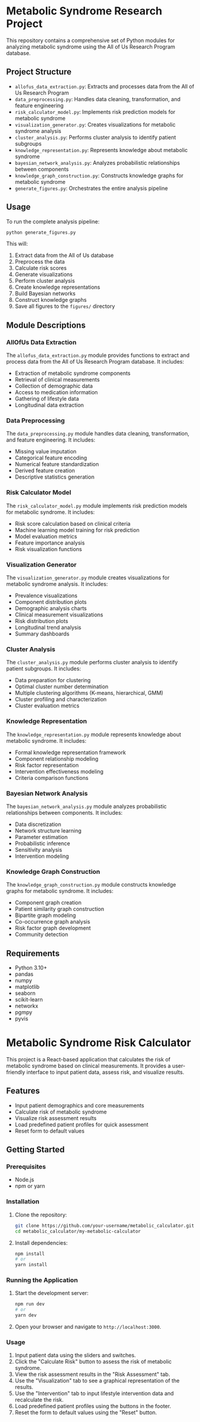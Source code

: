 # Metabolic Syndrome Research Project

This repository contains a comprehensive set of Python modules for analyzing metabolic syndrome using the All of Us Research Program database.

## Project Structure

- `allofus_data_extraction.py`: Extracts and processes data from the All of Us Research Program
- `data_preprocessing.py`: Handles data cleaning, transformation, and feature engineering
- `risk_calculator_model.py`: Implements risk prediction models for metabolic syndrome
- `visualization_generator.py`: Creates visualizations for metabolic syndrome analysis
- `cluster_analysis.py`: Performs cluster analysis to identify patient subgroups
- `knowledge_representation.py`: Represents knowledge about metabolic syndrome
- `bayesian_network_analysis.py`: Analyzes probabilistic relationships between components
- `knowledge_graph_construction.py`: Constructs knowledge graphs for metabolic syndrome
- `generate_figures.py`: Orchestrates the entire analysis pipeline

## Usage

To run the complete analysis pipeline:

```bash
python generate_figures.py
```

This will:
1. Extract data from the All of Us database
2. Preprocess the data
3. Calculate risk scores
4. Generate visualizations
5. Perform cluster analysis
6. Create knowledge representations
7. Build Bayesian networks
8. Construct knowledge graphs
9. Save all figures to the `figures/` directory

## Module Descriptions

### AllOfUs Data Extraction

The `allofus_data_extraction.py` module provides functions to extract and process data from the All of Us Research Program database. It includes:

- Extraction of metabolic syndrome components
- Retrieval of clinical measurements
- Collection of demographic data
- Access to medication information
- Gathering of lifestyle data
- Longitudinal data extraction

### Data Preprocessing

The `data_preprocessing.py` module handles data cleaning, transformation, and feature engineering. It includes:

- Missing value imputation
- Categorical feature encoding
- Numerical feature standardization
- Derived feature creation
- Descriptive statistics generation

### Risk Calculator Model

The `risk_calculator_model.py` module implements risk prediction models for metabolic syndrome. It includes:

- Risk score calculation based on clinical criteria
- Machine learning model training for risk prediction
- Model evaluation metrics
- Feature importance analysis
- Risk visualization functions

### Visualization Generator

The `visualization_generator.py` module creates visualizations for metabolic syndrome analysis. It includes:

- Prevalence visualizations
- Component distribution plots
- Demographic analysis charts
- Clinical measurement visualizations
- Risk distribution plots
- Longitudinal trend analysis
- Summary dashboards

### Cluster Analysis

The `cluster_analysis.py` module performs cluster analysis to identify patient subgroups. It includes:

- Data preparation for clustering
- Optimal cluster number determination
- Multiple clustering algorithms (K-means, hierarchical, GMM)
- Cluster profiling and characterization
- Cluster evaluation metrics

### Knowledge Representation

The `knowledge_representation.py` module represents knowledge about metabolic syndrome. It includes:

- Formal knowledge representation framework
- Component relationship modeling
- Risk factor representation
- Intervention effectiveness modeling
- Criteria comparison functions

### Bayesian Network Analysis

The `bayesian_network_analysis.py` module analyzes probabilistic relationships between components. It includes:

- Data discretization
- Network structure learning
- Parameter estimation
- Probabilistic inference
- Sensitivity analysis
- Intervention modeling

### Knowledge Graph Construction

The `knowledge_graph_construction.py` module constructs knowledge graphs for metabolic syndrome. It includes:

- Component graph creation
- Patient similarity graph construction
- Bipartite graph modeling
- Co-occurrence graph analysis
- Risk factor graph development
- Community detection

## Requirements

- Python 3.10+
- pandas
- numpy
- matplotlib
- seaborn
- scikit-learn
- networkx
- pgmpy
- pyvis

# Metabolic Syndrome Risk Calculator

This project is a React-based application that calculates the risk of metabolic syndrome based on clinical measurements. It provides a user-friendly interface to input patient data, assess risk, and visualize results.

## Features

- Input patient demographics and core measurements
- Calculate risk of metabolic syndrome
- Visualize risk assessment results
- Load predefined patient profiles for quick assessment
- Reset form to default values

## Getting Started

### Prerequisites

- Node.js
- npm or yarn

### Installation

1. Clone the repository:
   ```bash
   git clone https://github.com/your-username/metabolic_calculator.git
   cd metabolic_calculator/my-metabolic-calculator
   ```

2. Install dependencies:
   ```bash
   npm install
   # or
   yarn install
   ```

### Running the Application

1. Start the development server:
   ```bash
   npm run dev
   # or
   yarn dev
   ```

2. Open your browser and navigate to `http://localhost:3000`.

### Usage

1. Input patient data using the sliders and switches.
2. Click the "Calculate Risk" button to assess the risk of metabolic syndrome.
3. View the risk assessment results in the "Risk Assessment" tab.
4. Use the "Visualization" tab to see a graphical representation of the results.
5. Use the "Intervention" tab to input lifestyle intervention data and recalculate the risk.
6. Load predefined patient profiles using the buttons in the footer.
7. Reset the form to default values using the "Reset" button.
